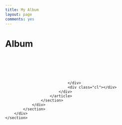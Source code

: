 ```yaml
---
title: My Album
layout: page
comments: yes
---
```


<div class="wrap_headline">
	<div class="headline">
		<h1>Album</h1>
	</div>
</div>

<div class="container">
	<section id="middle">
		<div class="middle_inner">
			<section id="middle_content">
				<div class="entry">
					<section class="opened-article">
						<article class="portfolio hentry format-album project">
							<div class="entry-content project_content portfolio_container four_blocks">
								<div class="cmsms_media">	
									<div class="cmsms_media_box">
										<figure>
											<a href="http://farm9.staticflickr.com/8277/8940631287_27a74a6419_z.jpg" class="preloader inBlog jackbox" data-group="openpost_1" title="">
												<img src="http://farm9.staticflickr.com/8277/8940631287_27a74a6419_z.jpg" alt="" class="fullwidth" style="opacity: 1;">
											</a>
										</figure>
									</div>
									<div class="cmsms_media_box">
										<figure>
											<a href="http://farm9.staticflickr.com/8277/8940631287_27a74a6419_z.jpg" class="preloader inBlog jackbox" data-group="openpost_1" title="">
												<img src="http://farm9.staticflickr.com/8277/8940631287_27a74a6419_z.jpg" alt="" class="fullwidth" style="opacity: 1;">
											</a>
										</figure>
									</div>
									<div class="cmsms_media_box">
										<figure>
											<a href="http://farm9.staticflickr.com/8277/8940631287_27a74a6419_z.jpg" class="preloader inBlog jackbox" data-group="openpost_1" title="">
												<img src="http://farm9.staticflickr.com/8277/8940631287_27a74a6419_z.jpg" alt="" class="fullwidth" style="opacity: 1;">
											</a>
										</figure>
									</div>
									<div class="cmsms_media_box">
										<figure>
											<a href="http://farm9.staticflickr.com/8277/8940631287_27a74a6419_z.jpg" class="preloader inBlog jackbox" data-group="openpost_1" title="">
												<img src="http://farm9.staticflickr.com/8277/8940631287_27a74a6419_z.jpg" alt="" class="fullwidth" style="opacity: 1;">
											</a>
										</figure>
									</div>
									<div class="cmsms_media_box">
										<figure>
											<a href="http://farm9.staticflickr.com/8277/8940631287_27a74a6419_z.jpg" class="preloader inBlog jackbox" data-group="openpost_1" title="">
												<img src="http://farm9.staticflickr.com/8277/8940631287_27a74a6419_z.jpg" alt="" class="fullwidth" style="opacity: 1;">
											</a>
										</figure>
									</div>
									<div class="cmsms_media_box">
										<figure>
											<a href="http://farm9.staticflickr.com/8277/8940631287_27a74a6419_z.jpg" class="preloader inBlog jackbox" data-group="openpost_1" title="">
												<img src="http://farm9.staticflickr.com/8277/8940631287_27a74a6419_z.jpg" alt="" class="fullwidth" style="opacity: 1;">
											</a>
										</figure>
									</div>


								</div>
								<div class="cl"></div>
							</div>
						</article>
					</section>
				</div>
			</section>
		</div>
	</section>
</div>